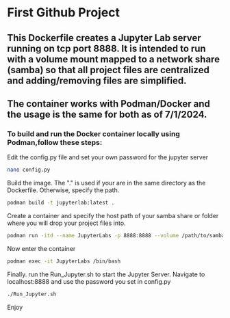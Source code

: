 # First Github Project
## This Dockerfile creates a Jupyter Lab server running on tcp port 8888. It is intended to run with a volume mount mapped to a network share (samba) so that all project files are centralized and adding/removing files are simplified.
## The container works with Podman/Docker and the usage is the same for both as of 7/1/2024. 

### To build and run the Docker container locally using Podman,follow these steps:
Edit the config.py file and set your own password for the jupyter server
```bash
nano config.py
```
Build the image. The "." is used if your are in the same directory as the Dockerfile. Otherwise, specify the path.
```bash
podman build -t jupyterlab:latest .
```
Create a container and specify the host path of your samba share or folder where you will drop your project files into.
```bash
podman run -itd --name JupyterLabs -p 8888:8888 --volume /path/to/samba/share:/mnt/Jupyter/Projects jupyterlab
```
Now enter the container
```bash
podman exec -it JupyterLabs /bin/bash
```
Finally. run the Run_Jupyter.sh to start the Jupyter Server. Navigate to localhost:8888 and use the password you set in config.py
```bash
./Run_Jupyter.sh
```

Enjoy
